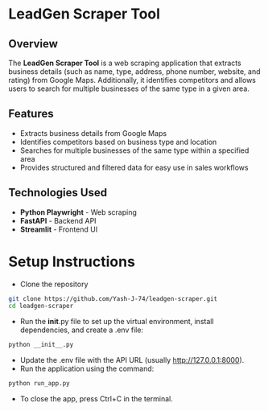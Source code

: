 # LeadGen Scraper Tool

## Overview
The **LeadGen Scraper Tool** is a web scraping application that extracts business details (such as name, type, address, phone number, website, and rating) from Google Maps. Additionally, it identifies competitors and allows users to search for multiple businesses of the same type in a given area.

## Features
- Extracts business details from Google Maps
- Identifies competitors based on business type and location
- Searches for multiple businesses of the same type within a specified area
- Provides structured and filtered data for easy use in sales workflows

## Technologies Used
- **Python Playwright** - Web scraping
- **FastAPI** - Backend API
- **Streamlit** - Frontend UI

# Setup Instructions
- Clone the repository
```bash
git clone https://github.com/Yash-J-74/leadgen-scraper.git
cd leadgen-scraper
```
- Run the __init__.py file to set up the virtual environment, install dependencies, and create a .env file:
```bash
python __init__.py
```
- Update the .env file with the API URL (usually http://127.0.0.1:8000).
- Run the application using the command:
```bash
python run_app.py
```

- To close the app, press Ctrl+C in the terminal.
